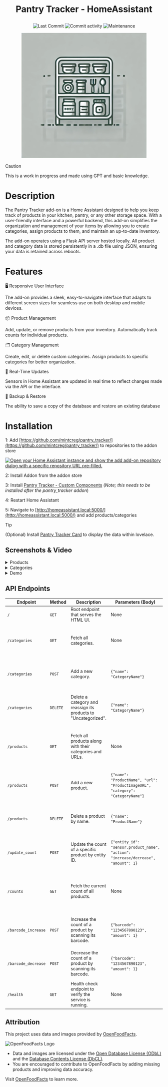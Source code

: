 # <p align="center"> Pantry Tracker - HomeAssistant </p>

<p align="center">
  <img alt="Last Commit" src="https://img.shields.io/github/last-commit/mintcreg/pantry_tracker?style=plasticr"/>
  <img alt="Commit activity" src="https://img.shields.io/github/commit-activity/m/mintcreg/pantry_tracker"/>
  <img alt="Maintenance" src="https://img.shields.io/maintenance/yes/2025"/>
</p>

<p align="center">
<img src="images/logo.webp" alt="Alt Text" width="400" height="400">
</p>

> [!CAUTION]
> This is a work in progress and made using GPT and basic knowledge.


# Description
The Pantry Tracker add-on is a Home Assistant designed to help you keep track of products in your kitchen, pantry, or any other storage space. With a user-friendly interface and a powerful backend, this add-on simplifies the organization and management of your items by allowing you to create categories, assign products to them, and maintain an up-to-date inventory.

The add-on operates using a Flask API server hosted locally. All product and category data is stored persistently in a .db file using JSON, ensuring your data is retained across reboots.


# **Features**

🖥️ Responsive User Interface

The add-on provides a sleek, easy-to-navigate interface that adapts to different screen sizes for seamless use on both desktop and mobile devices.

📦 Product Management

Add, update, or remove products from your inventory.
Automatically track counts for individual products.

🗂️ Category Management

Create, edit, or delete custom categories.
Assign products to specific categories for better organization.

🔄 Real-Time Updates

Sensors in Home Assistant are updated in real time to reflect changes made via the API or the interface.

💾 Backup & Restore

The ability to save a copy of the database and restore an existing database

# Installation
1: Add [https://github.com/mintcreg/pantry_tracker/](https://github.com/mintcreg/pantry_tracker/) to repositories to the addon store

[![Open your Home Assistant instance and show the add add-on repository dialog with a specific repository URL pre-filled.](https://my.home-assistant.io/badges/supervisor_add_addon_repository.svg)](https://my.home-assistant.io/redirect/supervisor_add_addon_repository/?repository_url=https%3A%2F%2Fgithub.com%2Fmintcreg%2Fpantry_tracker)

2: Install Addon from the addon store

3: Install [Pantry Tracker - Custom Components](https://github.com/mintcreg/pantry_tracker_components) (*Note; this needs to be installed after the pantry_tracker addon*)

4: Restart Home Assistant

5: Navigate to [http://homeassistant.local:5000/](http://homeassistant.local:5000/) and add products/categories 


> [!TIP]
> (Optional) Install [Pantry Tracker Card](https://github.com/mintcreg/pantry_tracker_card) to display the data within lovelace.



## Screenshots & Video

<details>
<summary>Products</summary>
 
<br>

![Categories](https://raw.githubusercontent.com/mintcreg/pantry_tracker/main/images/products.PNG)

</details>

<details>
<summary>Categories</summary>
 
<br>

![Categories](https://raw.githubusercontent.com/mintcreg/pantry_tracker/main/images/categories.PNG)

</details>


<details>
<summary>Demo</summary>
 
<br>

![Categories](https://raw.githubusercontent.com/mintcreg/pantry_tracker/main/images/demo.gif)

</details>


## API Endpoints

| **Endpoint**         | **Method** | **Description**                                                                                  | **Parameters (Body)**                                                                                   | **Response**                                                                                                                                                 |
|-----------------------|------------|--------------------------------------------------------------------------------------------------|---------------------------------------------------------------------------------------------------------|---------------------------------------------------------------------------------------------------------------------------------------------------------------|
| `/`                  | `GET`      | Root endpoint that serves the HTML UI.                                                          | None                                                                                                    | Renders `index.html`.                                                                                                                                        |
| `/categories`        | `GET`      | Fetch all categories.                                                                           | None                                                                                                    | `200`: List of category names. <br> Example: `["Fruits", "Vegetables"]` <br> `500`: Error message if fetch fails.                                           |
| `/categories`        | `POST`     | Add a new category.                                                                             | `{"name": "CategoryName"}`                                                                             | `200`: Updated list of categories. <br> `400`: Validation errors or duplicate category. <br> `500`: Error message if addition fails.                        |
| `/categories`        | `DELETE`   | Delete a category and reassign its products to "Uncategorized".                                 | `{"name": "CategoryName"}`                                                                             | `200`: Updated list of categories. <br> `400`: Validation errors. <br> `404`: Category not found. <br> `500`: Error message if deletion fails.              |
| `/products`          | `GET`      | Fetch all products along with their categories and URLs.                                        | None                                                                                                    | `200`: List of products with their details. <br> Example: `[{"name": "Apple", "url": "image.jpg", "category": "Fruits"}]` <br> `500`: Error message if fails. |
| `/products`          | `POST`     | Add a new product.                                                                              | `{"name": "ProductName", "url": "ProductImageURL", "category": "CategoryName"}`                         | `200`: Updated list of products. <br> `400`: Validation errors or duplicate product. <br> `500`: Error message if addition fails.                           |
| `/products`          | `DELETE`   | Delete a product by name.                                                                       | `{"name": "ProductName"}`                                                                              | `200`: Updated list of products. <br> `400`: Validation errors. <br> `404`: Product not found. <br> `500`: Error message if deletion fails.                 |
| `/update_count`      | `POST`     | Update the count of a specific product by entity ID.                                            | `{"entity_id": "sensor.product_name", "action": "increase/decrease", "amount": 1}`                      | `200`: Updated count. <br> Example: `{"status": "ok", "count": 5}` <br> `400`: Validation errors. <br> `404`: Product not found. <br> `500`: Error message. |
| `/counts`            | `GET`      | Fetch the current count of all products.                                                        | None                                                                                                    | `200`: Dictionary of product counts keyed by `entity_id`. <br> Example: `{"sensor.product_apple": 5}` <br> `500`: Error message if fetch fails.             |
| `/barcode_increase`  | `POST`     | Increase the count of a product by scanning its barcode.                                        | `{"barcode": "1234567890123", "amount": 1}`                                                             | `200`: Updated count. <br> Example: `{"status": "ok", "count": 6}` <br> `400`: Validation errors. <br> `404`: Barcode not found. <br> `500`: Error message.  |
| `/barcode_decrease`  | `POST`     | Decrease the count of a product by scanning its barcode.                                        | `{"barcode": "1234567890123", "amount": 1}`                                                             | `200`: Updated count. <br> Example: `{"status": "ok", "count": 4}` <br> `400`: Validation errors. <br> `404`: Barcode not found. <br> `500`: Error message.  |
| `/health`            | `GET`      | Health check endpoint to verify the service is running.                                         | None                                                                                                    | `200`: Health status. <br> Example: `{"status": "healthy"}`                                                                                                 |
                                                                                        


## Attribution

This project uses data and images provided by [OpenFoodFacts](https://world.openfoodfacts.org/).

![OpenFoodFacts Logo](https://static.openfoodfacts.org/images/logos/off-logo-horizontal-light.svg)

- Data and images are licensed under the [Open Database License (ODbL)](https://opendatacommons.org/licenses/odbl/1-0/) and the [Database Contents License (DbCL)](https://opendatacommons.org/licenses/dbcl/1-0/).
- You are encouraged to contribute to OpenFoodFacts by adding missing products and improving data accuracy.

Visit [OpenFoodFacts](https://world.openfoodfacts.org/) to learn more.



